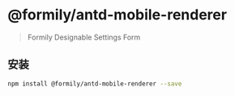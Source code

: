# @formily/antd-mobile-renderer

> Formily Designable Settings Form

## 安装

```bash
npm install @formily/antd-mobile-renderer --save
```
